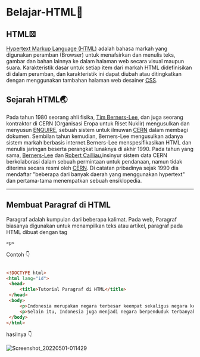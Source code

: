 # Belajar-HTML📕
  <h2>HTML⚄</h2>
    <p><a href="#">Hypertext Markup Language (HTML)</a> adalah bahasa markah yang digunakan peramban (Browser) untuk menafsirkan dan menulis teks, gambar dan bahan lainnya ke dalam halaman web secara visual maupun suara. Karakteristik dasar untuk setiap item dari markah HTML didefinisikan di dalam peramban, dan karakteristik ini dapat diubah atau ditingkatkan dengan menggunakan tambahan halaman web desainer <a href="#">CSS</a>. </p>
  <h2>Sejarah HTML🌏</h2>
    <p>Pada tahun 1980 seorang ahli fisika, <a href="#">Tim Berners-Lee</a>, dan juga seorang kontraktor di CERN (Organisasi Eropa untuk Riset Nuklir) mengusulkan dan menyusun <a href="#">ENQUIRE</a>, sebuah sistem untuk ilmuwan <a href="#">CERN</a> dalam membagi dokumen. Sembilan tahun kemudian, Berners-Lee mengusulkan adanya sistem markah berbasis internet.Berners-Lee menspesifikasikan HTML dan menulis jaringan beserta perangkat lunaknya di akhir 1990. Pada tahun yang sama, <a href="#">Berners-Lee</a> dan <a href="#">Robert Cailliau</a>,insinyur sistem data CERN berkolaborasi dalam sebuah permintaan untuk pendanaan, namun tidak diterima secara resmi oleh <a href="#">CERN</a>. Di catatan pribadinya sejak 1990 dia mendaftar "beberapa dari banyak daerah yang menggunakan hypertext" dan pertama-tama menempatkan sebuah ensiklopedia.</p>
  <hr>
  <h2>Membuat Paragraf di HTML</h2>
  <p>Paragraf adalah kumpulan dari beberapa kalimat. Pada web, Paragraf biasanya digunakan untuk menampilkan teks atau artikel,
     paragraf pada HTML dibuat dengan tag  
    
   ``` <p> ```
  
   <p>Contoh 👇</p>
   
   ```html

   <!DOCTYPE html>
<html lang="id">
    <head>
        <title>Tutorial Paragraf di HTML</title>
    </head>
    <body>
        <p>Indonesia merupakan negara terbesar keempat sekaligus negara kepulauan terbesar di dunia dengan luas wilayah sebesar 1.904.569 km2, serta negara dengan pulau terbanyak keenam di dunia, dengan jumlah 17.504 pulau. Nama alternatif yang umum dipakai untuk merujuk pada "Kepulauan Indonesia" tersebut adalah Nusantara </p>
        <p>Selain itu, Indonesia juga menjadi negara berpenduduk terbanyak keempat di dunia dengan populasi mencapai 270.203.917 jiwa pada tahun 2020 </p>
    </body>
</html>

```
hasilnya 👇

![Screenshot_20220501-011429](https://user-images.githubusercontent.com/79065496/166117718-33e386af-ef54-4619-886a-90b3e848c298.png)
